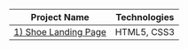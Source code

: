 | Project Name | Technologies |
|-----------|------------|
| [1) Shoe Landing Page](https://6690204a76726223579d66c7--thriving-sunflower-cb1334.netlify.app/)   | HTML5, CSS3 |

